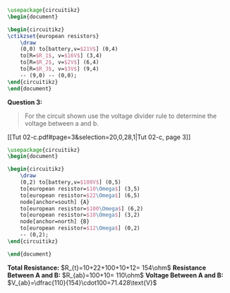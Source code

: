 ```tikz
\usepackage{circuitikz}
\begin{document}

\begin{circuitikz} 
\ctikzset{european resistors}
    \draw
    (0,0) to[battery,v=$21V$] (0,4)
    to[R=$R_1$, v=$16V$] (3,4)
    to[R=$R_2$, v=$2V$] (6,4)
    to[R=$R_3$, v=$3V$] (9,4)
    -- (9,0) -- (0,0);
\end{circuitikz}
\end{document}
```

**Question 3:**
>  For the circuit shown use the voltage divider rule to determine the voltage between a and b.

[[Tut 02-c.pdf#page=3&selection=20,0,28,1|Tut 02-c, page 3]]
```tikz
\usepackage{circuitikz}
\begin{document}

\begin{circuitikz} 
    \draw
    (0,2) to[battery,v=$100V$] (0,5)
    to[european resistor=$10\Omega$] (3,5)
    to[european resistor=$22\Omega$] (6,5)
    node[anchor=south] {A}
    to[european resistor=$100\Omega$] (6,2)
    to[european resistor=$10\Omega$] (3,2)
    node[anchor=north] {B}
    to[european resistor=$12\Omega$] (0,2)
    -- (0,2);
\end{circuitikz}

\end{document}
```

**Total Resistance:** $R_{t}=10+22+100+10+12= 154\ohm$
**Resistance Between A and B:** $R_{ab}=100+10= 110\ohm$
**Voltage Between A and B:** $V_{ab}=\dfrac{110}{154}\cdot100=71.428\text{V}$